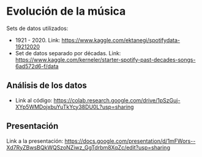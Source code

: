 # Evolución de la música
Sets de datos utilizados:
* 1921 - 2020. Link: https://www.kaggle.com/ektanegi/spotifydata-19212020
* Set de datos separado por décadas. Link: https://www.kaggle.com/kerneler/starter-spotify-past-decades-songs-6ad572d6-f/data

## Análisis de los datos
* Link al código: https://colab.research.google.com/drive/1pSzGuj-XYp5WMDojxbuYuTkYcy38DU0L?usp=sharing

## Presentación
Link a la presentación: https://docs.google.com/presentation/d/1mFWors--Xd7RyZBwsBQkWQSzoNZiwz_GgTdrbm8XqZc/edit?usp=sharing
